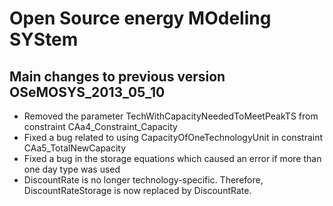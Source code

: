 # Open Source energy MOdeling SYStem

##  Main changes to previous version OSeMOSYS_2013_05_10

- Removed the parameter TechWithCapacityNeededToMeetPeakTS from constraint CAa4_Constraint_Capacity
- Fixed a bug related to using CapacityOfOneTechnologyUnit in constraint CAa5_TotalNewCapacity
- Fixed a bug in the storage equations which caused an error if more than one day type was used
- DiscountRate is no longer technology-specific. Therefore, DiscountRateStorage is now replaced by DiscountRate.